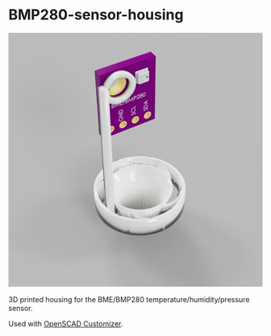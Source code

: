 # BMP280-sensor-housing

![Rendering of the sensor housing](main.jpg)

3D printed housing for the BME/BMP280 temperature/humidity/pressure sensor.

Used with [OpenSCAD Customizer](https://en.wikibooks.org/wiki/OpenSCAD_User_Manual/Customizer).
